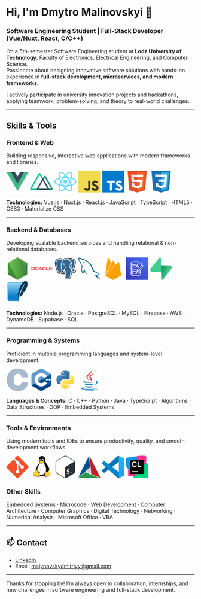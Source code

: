 # Hi, I'm Dmytro Malinovskyi 👋

### Software Engineering Student | Full-Stack Developer (Vue/Nuxt, React, C/C++)

I’m a 5th-semester Software Engineering student at **Lodz University of Technology**, Faculty of Electronics, Electrical Engineering, and Computer Science.  
Passionate about designing innovative software solutions with hands-on experience in **full-stack development, microservices, and modern frameworks**.  

I actively participate in university innovation projects and hackathons, applying teamwork, problem-solving, and theory to real-world challenges.

---

## Skills & Tools

### Frontend & Web
Building responsive, interactive web applications with modern frameworks and libraries.  

<p>
  <img src="https://raw.githubusercontent.com/devicons/devicon/master/icons/vuejs/vuejs-original.svg" alt="Vue.js" width="60"/>
  <img src="https://raw.githubusercontent.com/devicons/devicon/master/icons/nuxtjs/nuxtjs-original.svg" alt="Nuxt.js" width="60"/>
  <img src="https://raw.githubusercontent.com/devicons/devicon/master/icons/react/react-original.svg" alt="React.js" width="60"/>
  <img src="https://raw.githubusercontent.com/devicons/devicon/master/icons/javascript/javascript-original.svg" alt="JavaScript" width="60"/>
  <img src="https://raw.githubusercontent.com/devicons/devicon/master/icons/typescript/typescript-original.svg" alt="TypeScript" width="60"/>
  <img src="https://raw.githubusercontent.com/devicons/devicon/master/icons/html5/html5-original.svg" alt="HTML5" width="60"/>
  <img src="https://raw.githubusercontent.com/devicons/devicon/master/icons/css3/css3-original.svg" alt="CSS3" width="60"/>
</p>

**Technologies:** Vue.js · Nuxt.js · React.js · JavaScript · TypeScript · HTML5 · CSS3 · Materialize CSS  

---

### Backend & Databases
Developing scalable backend services and handling relational & non-relational databases.  

<p>
  <img src="https://raw.githubusercontent.com/devicons/devicon/master/icons/nodejs/nodejs-original.svg" alt="Node.js" width="60"/>
  <img src="https://raw.githubusercontent.com/devicons/devicon/master/icons/oracle/oracle-original.svg" alt="Oracle" width="60"/>
  <img src="https://raw.githubusercontent.com/devicons/devicon/master/icons/postgresql/postgresql-original.svg" alt="PostgreSQL" width="60"/>
  <img src="https://raw.githubusercontent.com/devicons/devicon/master/icons/mysql/mysql-original.svg" alt="MySQL" width="60"/>
  <img src="https://raw.githubusercontent.com/devicons/devicon/master/icons/firebase/firebase-plain.svg" alt="Firebase" width="60"/>
  <img src="https://raw.githubusercontent.com/devicons/devicon/master/icons/dynamodb/dynamodb-original.svg" alt="DynamoDB" width="60"/>
  <img src="https://raw.githubusercontent.com/devicons/devicon/master/icons/supabase/supabase-original.svg" alt="Supabase" width="60"/>
  <img src="https://raw.githubusercontent.com/devicons/devicon/master/icons/sqlite/sqlite-original.svg" alt="SQL" width="60"/>
</p>

**Technologies:** Node.js · Oracle · PostgreSQL · MySQL · Firebase · AWS · DynamoDB · Supabase · SQL  

---

### Programming & Systems
Proficient in multiple programming languages and system-level development.  

<p>
  <img src="https://raw.githubusercontent.com/devicons/devicon/master/icons/c/c-original.svg" alt="C" width="60"/>
  <img src="https://raw.githubusercontent.com/devicons/devicon/master/icons/cplusplus/cplusplus-original.svg" alt="C++" width="60"/>
  <img src="https://raw.githubusercontent.com/devicons/devicon/master/icons/python/python-original.svg" alt="Python" width="60"/>
  <img src="https://raw.githubusercontent.com/devicons/devicon/master/icons/java/java-original.svg" alt="Java" width="60"/>
</p>

**Languages & Concepts:** C · C++ · Python · Java · TypeScript · Algorithms · Data Structures · OOP · Embedded Systems  

---

### Tools & Environments
Using modern tools and IDEs to ensure productivity, quality, and smooth development workflows.  

<p>
  <img src="https://raw.githubusercontent.com/devicons/devicon/master/icons/git/git-original.svg" alt="Git" width="60"/>
  <img src="https://raw.githubusercontent.com/devicons/devicon/master/icons/linux/linux-original.svg" alt="Linux" width="60"/>
  <img src="https://raw.githubusercontent.com/devicons/devicon/master/icons/bash/bash-original.svg" alt="Bash" width="60"/>
  <img src="https://raw.githubusercontent.com/devicons/devicon/master/icons/cmake/cmake-original.svg" alt="CMake" width="60"/>
  <img src="https://raw.githubusercontent.com/devicons/devicon/master/icons/vscode/vscode-original.svg" alt="VS Code" width="60"/>
  <img src="https://raw.githubusercontent.com/devicons/devicon/master/icons/clion/clion-original.svg" alt="CLion" width="60"/>
</p>

### Other Skills 
Embedded Systems · Microcode · Web Development · Computer Architecture · Computer Graphics · Digital Technology · Networking · Numerical Analysis · Microsoft Office · VBA  

---

## 📫 Contact

- [LinkedIn](https://www.linkedin.com/in/dmytro-malinovskyi-85914529b/)  
- Email: malynovskydmitriyy@gmail.com  

---

Thanks for stopping by! I’m always open to collaboration, internships, and new challenges in software engineering and full-stack development.
